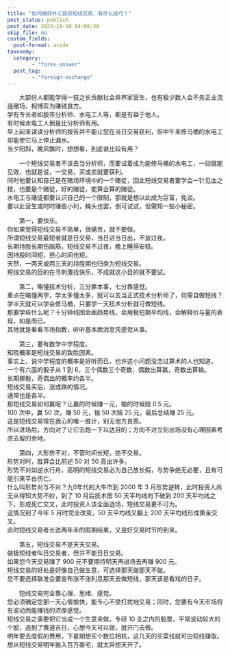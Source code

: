 ```yaml
---
title: "如何做好外汇投资短线交易，有什么技巧？"
post_status: publish
post_date: 2023-10-10 04:08:38
skip_file: no
custom_fields: 
  post-format: aside
taxonomy:
  category:
        - "forex-answer"
  post_tag:
        - "foreign-exchange"
---
```


　　大部份人都能学得一技之长贡献社会并养家营生，也有极少数人会不务正业流连赌场，视博弈为赚钱良方。  
学有专长者如股市分析师、水电工人等，都是有益于他人。  
有时候水电工人倒是比分析师有用。  
早上起来读读分析师的报告并不能让您在当日交易获利，但中午来修马桶的水电工却能使它马上停止漏水。  
当夕阳斜，晚风飘时，想想看，到底谁比较有用？

　　一个短线交易者不该去当分析师，而要试着成为能修马桶的水电工，一动就能见效，也就是说，一交易，买或卖就要获利。  
同时他要认知自己是在赌场环境中的一个赌徒，因此短线交易者要学会一针见血之技，也要是个赌徒，好的赌徒，能算会算的赌徒。  
水电工与赌徒都要认识自己的一个限制，那就是想以此成为巨富，免谈。  
要以此营生或时时赚些小利，蝇头也罢，倒可试试，但需知一些小秘密。

　　第一，要快乐。  
你如果觉得短线交易不简单，很痛苦，就不要做。  
所谓短线交易最短者就是日交易，当日进当日出，不放过夜。  
长期持股长期伤脑筋，短线交易不过夜，晚上睡得安稳。  
因持股时间短，担心时间也短。  
天然，一两天或两三天的持股期也归类为短线交易。  
短线交易的目的在寻刺激找快乐，不成就这小目的就不要试。

　　第二，略懂技术分析，三分靠本事，七分靠感觉。  
重点在略懂两字，学太多懂太多，就可以去当正式技术分析师了，何需自做短线？学半天就可以学会修马桶，只要学一天技术分析就可做短线。  
那要学些什么呢？十分钟线图会画趋势线，会用极短期平均线，会解释价与量的表现，如是而已。  
其他就是看看市场指数，听听基本面消息凭感觉从事。

　　第三，要有数学中学程度。  
知晓概率是短线交易的致胜因素。  
事实上，说中学程度的概率是好听而已，也许这小问题没念过算术的人也知道。  
一个有六面的骰子从 1 到 6，三个偶数三个奇数，偶数出算赢，奇数出算输。  
长期掷骰，奇偶出的概率约各半。  
短线交易买后，涨或跌的情况。  
通常也是各半。  
那短线交易如何赢呢？让赢的时候赚一元，输的时候赔 0.5 元。  
100 次中，赢 50 次，赚 50 元，输 50 次赔 25 元，最后总结赚 25 元。  
这是短线交易常在我心的唯一胜计，别无他方良策。  
所以进场后，方向对了让它去跑一下以达目的；方向不对立刻出场没有心理因素考虑去留的余地。

　　第四，大形势不对，不管时间长短，绝不交易。  
形势对时，胜算会比前述 50 对 50 高出许多。  
形势不对如逆水行舟，高明的短线交易必为自己放长假，与势争绝无必要，且有可能引来平白伤亡。  
什么叫形势对与不对？九0年代的大牛市到 2000 年 3 月形势逆转，此时投资人尚无从得知大势不妙，到了 10 月后技术图 50 天平均线向下破到 200 天平均线之下，形成死亡交叉，此时投资人该全面退场，短线交易更不可为。  
这情况到了今年 5 月时完全改变，50 天平均线又翻上 200 天平均线形成黄金交叉。  
此时短线交易者长达两年半的假期结束，又是好交易时节的到来。

　　第五，短线交易不是天天交易。  
做极短线者叫日交易者，但并不能日日交易。  
如果您今天交易赚了 900 元不要期待明天再进场去再赚 900 元。  
短线交易的好处是好像自己做生意，可选择那天做那天不做。  
您不要选择联准会要宣布涨不涨利息那天去做短线，那天该是看戏的日子。

　　短线交易完全靠心理、思绪、感觉。  
您必须确定您那一天心情愉快，能专心不受打扰地交易；同时，您要有今天市场将有波动而能赚钱的浓厚感觉。  
短线交易之事要把它当成一个生意来做，专研 10 支之内的股票，平常波动较大的个股，选到了黄道吉日，心想今天可以做，就开门去做。  
明年要去度假的费用，下星期想买个数位相机，这几天的买菜钱就可由短线赚取。  
想从短线交易明年搬入百万豪宅，就太异想天开了。
